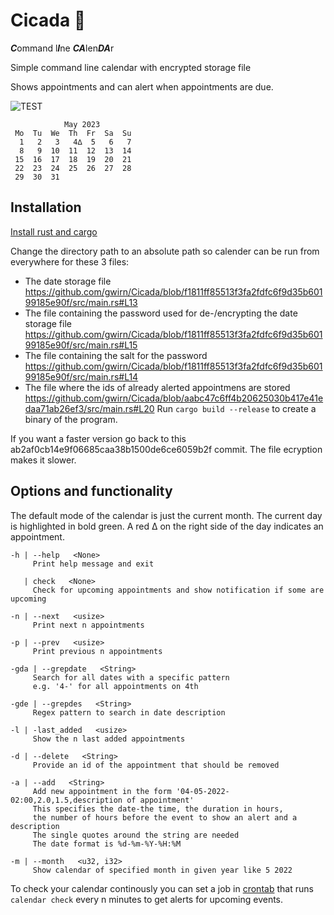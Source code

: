 # Cicada  🦗
***C***ommand l***I***ne ***CA***len***DA***r

Simple command line calendar with encrypted storage file

Shows appointments and can alert when appointments are due.

![TEST](https://github.com/gwirn/Cicada/actions/workflows/rust.yml/badge.svg)

```
            May 2023
 Mo  Tu  We  Th  Fr  Sa  Su
  1   2   3   4∆  5   6   7 
  8   9  10  11  12  13  14 
 15  16  17  18  19  20  21 
 22  23  24  25  26  27  28 
 29  30  31 
```
## Installation
[Install rust and cargo](https://www.rust-lang.org/tools/install)

Change the directory path to an absolute path so calender can be run from everywhere for these 3 files:
* The date storage file
https://github.com/gwirn/Cicada/blob/f1811ff85513f3fa2fdfc6f9d35b60199185e90f/src/main.rs#L13
* The file containing the password used for de-/encrypting the date storage file
https://github.com/gwirn/Cicada/blob/f1811ff85513f3fa2fdfc6f9d35b60199185e90f/src/main.rs#L15
* The file containing the salt for the password
https://github.com/gwirn/Cicada/blob/f1811ff85513f3fa2fdfc6f9d35b60199185e90f/src/main.rs#L14
* The file where the ids of already alerted appointmens are stored
https://github.com/gwirn/Cicada/blob/aabc47c6ff4b20625030b417e41edaa71ab26ef3/src/main.rs#L20
Run `cargo build --release` to create a binary of the program.

If you want a faster version go back to this ab2af0cb14e9f06685caa38b1500de6ce6059b2f commit. The file ecryption makes it slower.

## Options and functionality
The default mode of the calendar is just the current month.
The current day is highlighted in bold green.
A red ∆ on the right side of the day indicates an appointment.

```
-h | --help   <None>
     Print help message and exit

   | check   <None>
     Check for upcoming appointments and show notification if some are upcoming

-n | --next   <usize>
     Print next n appointments

-p | --prev   <usize>
     Print previous n appointments

-gda | --grepdate   <String>
     Search for all dates with a specific pattern
     e.g. '4-' for all appointments on 4th

-gde | --grepdes   <String>
     Regex pattern to search in date description

-l | -last_added   <usize>
     Show the n last added appointments

-d | --delete   <String>
     Provide an id of the appointment that should be removed

-a | --add   <String>
     Add new appointment in the form '04-05-2022-02:00,2.0,1.5,description of appointment'
     This specifies the date-the time, the duration in hours, 
     the number of hours before the event to show an alert and a description
     The single quotes around the string are needed 
     The date format is %d-%m-%Y-%H:%M

-m | --month   <u32, i32>
     Show calendar of specified month in given year like 5 2022
```

To check your calendar continously you can set a job in [crontab](https://www.man7.org/linux/man-pages/man1/crontab.1.html) that runs `calendar check` every n minutes to get alerts for upcoming events.
